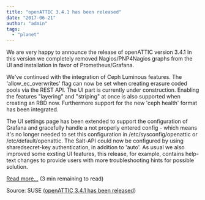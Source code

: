 ```yaml
---
title: "openATTIC 3.4.1 has been released"
date: "2017-06-21"
author: "admin"
tags: 
  - "planet"
---
```


We are very happy to announce the release of openATTIC version 3.4.1 In this version we completely removed Nagios/PNP4Nagios graphs from the UI and installation in favor of Prometheus/Grafana.

We've continued with the integration of Ceph Luminous features. The 'allow\_ec\_overwrites' flag can now be set when creating erasure coded pools via the REST API. The UI part is currently under construction. Enabling the features "layering" and "striping" at once is also supported when creating an RBD now. Furthermore support for the new 'ceph health' format has been integrated.

The UI settings page has been extended to support the configuration of Grafana and gracefully handle a not properly entered config - which means it's no longer needed to set this configuration in /etc/sysconfig/openattic or /etc/default/openattic. The Salt-API could now be configured by using sharedsecret-key authentication, in addition to 'auto'. As usual we also improved some exsting UI features, this release, for example, contains help-text changes to provide users with more troubleshooting hints for possible solution.

[Read more…](http://openattic.org/posts/openattic-341-has-been-released/) (3 min remaining to read)

Source: SUSE ([openATTIC 3.4.1 has been released](http://openattic.org/posts/openattic-341-has-been-released/))

